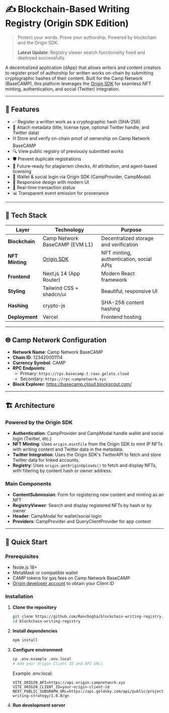 # ✍️ Blockchain-Based Writing Registry (Origin SDK Edition)

> Protect your words. Prove your authorship. Powered by blockchain and the Origin SDK.
> 
> **Latest Update**: Registry viewer search functionality fixed and deployed successfully.

A decentralized application (dApp) that allows writers and content creators to register proof of authorship for written works on-chain by submitting cryptographic hashes of their content. Built for the Camp Network (BaseCAMP), this platform leverages the [Origin SDK](https://docs.campnetwork.xyz/origin-v1/origin-sdk) for seamless NFT minting, authentication, and social (Twitter) integration.

---

## 🚀 Features

- ✅ Register a written work as a cryptographic hash (SHA-256)
- 🧾 Attach metadata (title, license type, optional Twitter handle, and Twitter data)
- ⛓️ Store and verify on-chain proof of ownership on Camp Network BaseCAMP
- 🔍 View public registry of previously submitted works
- 🛡️ Prevent duplicate registrations
- 🧠 Future-ready for plagiarism checks, AI attribution, and agent-based licensing
- 💼 Wallet & social login via Origin SDK (CampProvider, CampModal)
- 📱 Responsive design with modern UI
- 🔄 Real-time transaction status
- 📊 Transparent event emission for provenance

---

## 🧱 Tech Stack

| Layer | Technology | Purpose |
|-------|------------|---------|
| **Blockchain** | Camp Network BaseCAMP (EVM L1) | Decentralized storage and verification |
| **NFT Minting** | [Origin SDK](https://docs.campnetwork.xyz/origin-v1/origin-sdk) | NFT minting, authentication, social APIs |
| **Frontend** | Next.js 14 (App Router) | Modern React framework |
| **Styling** | Tailwind CSS + shadcn/ui | Beautiful, responsive UI |
| **Hashing** | crypto-js | SHA-256 content hashing |
| **Deployment** | Vercel | Frontend hosting |

---

## 🌐 Camp Network Configuration

- **Network Name**: Camp Network BaseCAMP
- **Chain ID**: 123420001114
- **Currency Symbol**: CAMP
- **RPC Endpoints**:
  - Primary: `https://rpc.basecamp.t.raas.gelato.cloud`
  - Secondary: `https://rpc-campnetwork.xyz`
- **Block Explorer**: https://basecamp.cloud.blockscout.com/

---

## 🏗️ Architecture

### Powered by the Origin SDK
- **Authentication**: CampProvider and CampModal handle wallet and social login (Twitter, etc.)
- **NFT Minting**: Uses `origin.mintFile` from the Origin SDK to mint IP NFTs with writing content and Twitter data in the metadata.
- **Twitter Integration**: Uses the Origin SDK's TwitterAPI to fetch and store Twitter data for linked accounts.
- **Registry**: Uses `origin.getOriginUploads()` to fetch and display NFTs, with filtering by content hash or owner address.

### Main Components
- **ContentSubmission**: Form for registering new content and minting as an NFT
- **RegistryViewer**: Search and display registered NFTs by hash or by owner
- **Header**: CampModal for wallet/social login
- **Providers**: CampProvider and QueryClientProvider for app context

---

## 🚀 Quick Start

### Prerequisites
- Node.js 18+
- MetaMask or compatible wallet
- CAMP tokens for gas fees on Camp Network BaseCAMP
- [Origin developer account](https://docs.campnetwork.xyz/origin-v1/getting-started) to obtain your Client ID

### Installation

1. **Clone the repository**
   ```bash
   git clone https://github.com/Ranchogha/blockchain-writing-registry.git
   cd blockchain-writing-registry
   ```

2. **Install dependencies**
   ```bash
   npm install
   ```

3. **Configure environment**
   ```bash
   cp .env.example .env.local
   # Add your Origin Client ID and API URLs
   ```
   Example .env.local:
   ```env
   VITE_ORIGIN_API=https://api.origin.campnetwork.xyz
   VITE_ORIGIN_CLIENT_ID=your-origin-client-id
   NEXT_PUBLIC_SUBGRAPH_URL=https://api.goldsky.com/api/public/project_cmdhxq7767k6a01umch9m1nq0/subgraphs/blockchain-writing-strategy/1.0.0/gn
   ```

4. **Run development server**
   ```